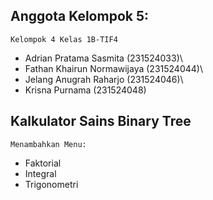 ## Anggota Kelompok 5:
    Kelompok 4 Kelas 1B-TIF4
* Adrian Pratama Sasmita (231524033)\
* Fathan Khairun Normawijaya (231524044)\
* Jelang Anugrah Raharjo (231524046)\
* Krisna Purnama (231524048)

## Kalkulator Sains Binary Tree
    Menambahkan Menu:
* Faktorial
* Integral
* Trigonometri